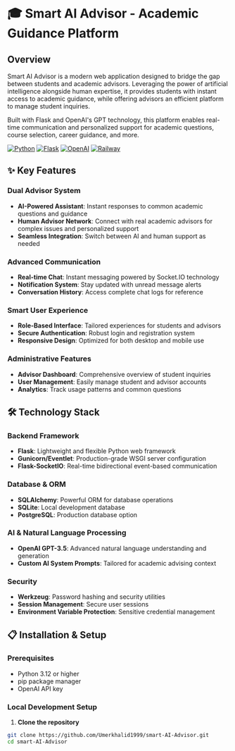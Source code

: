 # 🎓 Smart AI Advisor - Academic Guidance Platform

## Overview

Smart AI Advisor is a modern web application designed to bridge the gap between students and academic advisors. Leveraging the power of artificial intelligence alongside human expertise, it provides students with instant access to academic guidance, while offering advisors an efficient platform to manage student inquiries.

Built with Flask and OpenAI's GPT technology, this platform enables real-time communication and personalized support for academic questions, course selection, career guidance, and more.

[![Python](https://img.shields.io/badge/Python-3.12-blue?style=flat-square&logo=python)](https://www.python.org/)
[![Flask](https://img.shields.io/badge/Flask-3.0.2-lightgrey?style=flat-square&logo=flask)](https://flask.palletsprojects.com/)
[![OpenAI](https://img.shields.io/badge/OpenAI-API-green?style=flat-square&logo=openai)](https://openai.com/)
[![Railway](https://img.shields.io/badge/Deployed%20on-Railway-purple?style=flat-square&logo=railway)](https://railway.app/)

## ✨ Key Features

### Dual Advisor System
- **AI-Powered Assistant**: Instant responses to common academic questions and guidance
- **Human Advisor Network**: Connect with real academic advisors for complex issues and personalized support
- **Seamless Integration**: Switch between AI and human support as needed

### Advanced Communication
- **Real-time Chat**: Instant messaging powered by Socket.IO technology
- **Notification System**: Stay updated with unread message alerts
- **Conversation History**: Access complete chat logs for reference

### Smart User Experience
- **Role-Based Interface**: Tailored experiences for students and advisors
- **Secure Authentication**: Robust login and registration system
- **Responsive Design**: Optimized for both desktop and mobile use

### Administrative Features
- **Advisor Dashboard**: Comprehensive overview of student inquiries
- **User Management**: Easily manage student and advisor accounts
- **Analytics**: Track usage patterns and common questions

## 🛠️ Technology Stack

### Backend Framework
- **Flask**: Lightweight and flexible Python web framework
- **Gunicorn/Eventlet**: Production-grade WSGI server configuration
- **Flask-SocketIO**: Real-time bidirectional event-based communication

### Database & ORM
- **SQLAlchemy**: Powerful ORM for database operations
- **SQLite**: Local development database
- **PostgreSQL**: Production database option

### AI & Natural Language Processing
- **OpenAI GPT-3.5**: Advanced natural language understanding and generation
- **Custom AI System Prompts**: Tailored for academic advising context

### Security
- **Werkzeug**: Password hashing and security utilities
- **Session Management**: Secure user sessions
- **Environment Variable Protection**: Sensitive credential management

## 📋 Installation & Setup

### Prerequisites
- Python 3.12 or higher
- pip package manager
- OpenAI API key

### Local Development Setup

1. **Clone the repository**
```bash
git clone https://github.com/Umerkhalid1999/smart-AI-Advisor.git
cd smart-AI-Advisor
